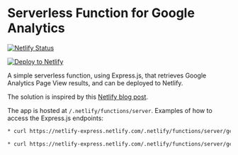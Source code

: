 # Serverless Function for Google Analytics

[![Netlify
Status](https://api.netlify.com/api/v1/badges/9aaef7de-1e5d-4fda-bc39-faa10a68b35b/deploy-status)](https://app.netlify.com/sites/netlify-express/deploys)

[![Deploy to
Netlify](https://www.netlify.com/img/deploy/button.svg)](https://app.netlify.com/start/deploy?repository=https://github.com/javaadpatel/google-analytics-serverless)

A simple serverless function, using Express.js, that retrieves Google Analytics Page View results, and can be deployed to Netlify.


The solution is inspired by this [Netlify blog post](https://www.netlify.com/blog/2018/09/13/how-to-run-express.js-apps-with-netlify-functions/).

The app is hosted at `/.netlify/functions/server`. Examples of
how to access the Express.js endpoints:

```sh
* curl https://netlify-express.netlify.com/.netlify/functions/server/getViews

* curl https://netlify-express.netlify.com/.netlify/functions/server/getViewsByPagePath?pagePath=/securing-traefik-dashboard-with-azure-ad/

```

